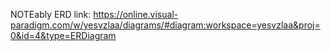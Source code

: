 NOTEably ERD link: https://online.visual-paradigm.com/w/yesvzlaa/diagrams/#diagram:workspace=yesvzlaa&proj=0&id=4&type=ERDiagram
